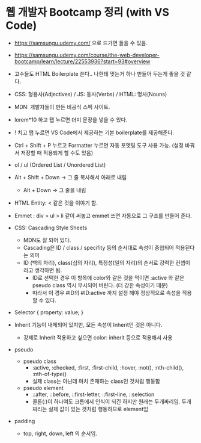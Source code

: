 # 웹 개발자 Bootcamp 정리 (with VS Code)

- https://samsungu.udemy.com/ 으로 드가면 들을 수 있음.

- https://samsungu.udemy.com/course/the-web-developer-bootcamp/learn/lecture/22553936?start=93#overview

- 고수들도 HTML Boilerplate 쓴다.. 나한테 맞는거 하나 만들어 두는게 좋을 것 같다.

- CSS: 형용사(Adjectives) / JS: 동사(Verbs) / HTML: 명사(Nouns)

- MDN: 개발자들이 만든 비공식 스펙 사이트.

- lorem*10 하고 탭 누르면 더미 문장을 넣을 수 있다.

- ! 치고 탭 누르면 VS Code에서 제공하는 기본 boilerplate를 제공해준다.

- Ctrl + Shift + P 누르고 Formatter 누르면 자동 포멧팅 도구 사용 가능. (설정 바꿔서 저장할 때 적용되게 할 수도 있음)

- ol / ul (Ordered List / Unordered List)

- Alt + Shift + Down -> 그 줄 복사해서 아래로 내림
  - Alt + Down -> 그 줄을 내림

- HTML Entity: &lt; 같은 것을 이야기 함.

- Emmet : div > ul > li 같이 써놓고 emmet 쓰면 자동으로 그 구조를 만들어 준다.

- CSS: Cascading Style Sheets
  - MDN도 잘 되어 있다.
  - Cascading은 ID / class / specifity 등의 순서대로 속성이 중첩되어 적용된다는 의미
  - ID (백의 자리), class(십의 자리), 특정성(일의 자리)의 순서로 강력한 컨셉이라고 생각하면 됨.
    - ID로 선택한 경우 이 항목에 color와 같은 것을 먹이면 :active 와 같은 pseudo class 역시 무시되어 버린다. (더 강한 속성이기 때문)
    - 따라서 이 경우 #ID의 #ID:active 까지 설정 해야 정상적으로 속성을 적용할 수 있다.

- Selector { property: value; }

- Inherit 기능이 내제되어 있지만, 모든 속성이 Inherit인 것은 아니다.
  - 강제로 Inherit 적용하고 싶으면 color: inherit 등으로 적용해서 사용

- pseudo
  - pseudo class
    - :active, :checked, :first, :first-child, :hover, :not(), :nth-child(), :nth-of-type()
    - 실제 class는 아닌데 마치 존재하는 class인 것처럼 행동함
  - pseudo element
    - ::after, ::before, ::first-letter, ::first-line, ::selection
    - 콜론(:)이 하나여도 크롬에서 인식이 되긴 하지만 원래는 두개짜리임. 두개짜리는 실제 값이 있는 것처럼 행동하므로 element임

- padding
  - top, right, down, left 의 순서임.